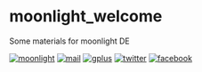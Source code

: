 moonlight_welcome
=================

Some materials for moonlight DE

[moonlight]: http://seosova.ru/moonlight/img/logowelcomebig.png
[mail]: http://seosova.ru/moonlight/img/logo_mail.png
[gplus]: http://seosova.ru/moonlight/img/logo_gplus.png
[twitter]: http://seosova.ru/moonlight/img/logo_twitter.png
[facebook]: http://seosova.ru/moonlight/img/logo_facebook.png

[moonlight-blog]: http://moonlightde.blogspot.ru/
[link-mail]: http://freelists.org/list/moonlight_desktop
[link-gplus]: https://plus.google.com/u/0/106073381586416542932
[link-twitter]: https://twitter.com/moonlightDE
[link-facebook]: https://www.facebook.com/moonlightDE


[![moonlight]][moonlight-blog]
[![mail]][link-mail]
[![gplus]][link-gplus]
[![twitter]][link-twitter]
[![facebook]][link-facebook] 
